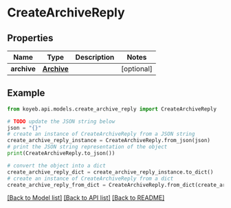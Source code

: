 # CreateArchiveReply


## Properties

Name | Type | Description | Notes
------------ | ------------- | ------------- | -------------
**archive** | [**Archive**](Archive.md) |  | [optional] 

## Example

```python
from koyeb.api.models.create_archive_reply import CreateArchiveReply

# TODO update the JSON string below
json = "{}"
# create an instance of CreateArchiveReply from a JSON string
create_archive_reply_instance = CreateArchiveReply.from_json(json)
# print the JSON string representation of the object
print(CreateArchiveReply.to_json())

# convert the object into a dict
create_archive_reply_dict = create_archive_reply_instance.to_dict()
# create an instance of CreateArchiveReply from a dict
create_archive_reply_from_dict = CreateArchiveReply.from_dict(create_archive_reply_dict)
```
[[Back to Model list]](../README.md#documentation-for-models) [[Back to API list]](../README.md#documentation-for-api-endpoints) [[Back to README]](../README.md)


